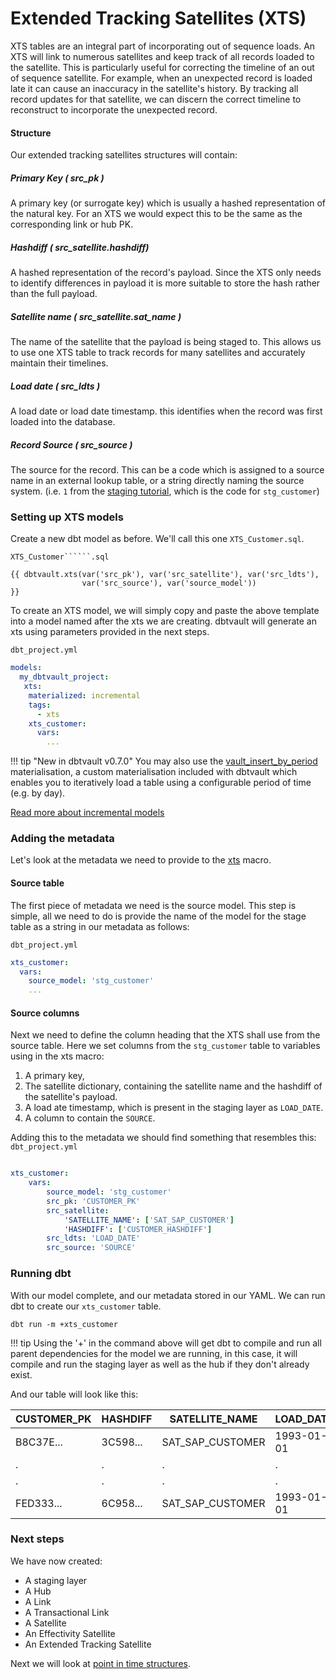 # Extended Tracking Satellites (XTS)

XTS tables are an integral part of incorporating out of sequence loads. An XTS will link to numerous satellites and keep track of all records loaded to the satellite. This is particularly useful for correcting the timeline of an out of sequence satellite.
For example, when an unexpected record is loaded late it can cause an inaccuracy in the satellite's history. By tracking all record updates for that satellite, we can discern the correct timeline to reconstruct to incorporate the unexpected record.

#### Structure

Our extended tracking satellites structures will contain:

##### Primary Key ( src_pk )
A primary key (or surrogate key) which is usually a hashed representation of the natural key. For an XTS we would expect this to be the same as the corresponding link or hub PK.

##### Hashdiff ( src_satellite.hashdiff)
A hashed representation of the record's payload. Since the XTS only needs to identify differences in payload it is more suitable to store the hash rather than the full payload.

##### Satellite name ( src_satellite.sat_name )
The name of the satellite that the payload is being staged to. This allows us to use one XTS table to track records for many satellites and accurately maintain their timelines.

##### Load date ( src_ldts )
A load date or load date timestamp. this identifies when the record was first loaded into the database.

##### Record Source ( src_source )
The source for the record. This can be a code which is assigned to a source name in an external lookup table, 
or a string directly naming the source system.
(i.e. `1` from the [staging tutorial](tut_staging.md#adding-calculated-and-derived-columns), 
which is the code for `stg_customer`)
    
### Setting up XTS models

Create a new dbt model as before. We'll call this one `XTS_Customer.sql`. 

`XTS_Customer``````.sql`
```jinja
{{ dbtvault.xts(var('src_pk'), var('src_satellite'), var('src_ldts'), 
                var('src_source'), var('source_model'))                 }}
```

To create an XTS model, we will simply copy and paste the above template into a model named after the xts we are creating. dbtvault will generate an xts using parameters provided in the next steps.

`dbt_project.yml`
```yaml
models:
  my_dbtvault_project:
   xts:
    materialized: incremental
    tags:
      - xts
    xts_customer:
      vars:
        ...
```
!!! tip "New in dbtvault v0.7.0"
    You may also use the [vault_insert_by_period](../macros.md#vault_insert_by_period) materialisation, a custom materialisation 
    included with dbtvault which enables you to iteratively load a table using a configurable period of time (e.g. by day). 

[Read more about incremental models](https://docs.getdbt.com/docs/building-a-dbt-project/building-models/configuring-incremental-models/)

### Adding the metadata

Let's look at the metadata we need to provide to the [xts](../macros.md#xts) macro.

#### Source table

The first piece of metadata we need is the source model. This step is simple,
all we need to do is provide the name of the model for the stage table as a string in our metadata as follows:

`dbt_project.yml`
```yaml
xts_customer:
  vars:
    source_model: 'stg_customer'
    ...
```

#### Source columns

Next we need to define the column heading that the XTS shall use from the source table.
Here we set columns from the `stg_customer` table to variables using in the xts macro:

1. A primary key,
2. The satellite dictionary, containing the satellite name and the hashdiff of the satellite's payload.
3. A load ate timestamp, which is present in the staging layer as `LOAD_DATE`.
4. A column to contain the `SOURCE`.

Adding this to the metadata we should find something that resembles this:
`dbt_project.yml`
```yaml hl_lines="4 5 6 7 8 9"

xts_customer:
    vars:
        source_model: 'stg_customer'
        src_pk: 'CUSTOMER_PK'
        src_satellite: 
            'SATELLITE_NAME': ['SAT_SAP_CUSTOMER']
            'HASHDIFF': ['CUSTOMER_HASHDIFF']
        src_ldts: 'LOAD_DATE'
        src_source: 'SOURCE'
```

### Running dbt

With our model complete, and our metadata stored in our YAML. We can run dbt to create our `xts_customer` table.

`dbt run -m +xts_customer`

!!! tip
    Using the '+' in the command above will get dbt to compile and run all parent dependencies for the model we are 
    running, in this case, it will compile and run the staging layer as well as the hub if they don't already exist. 
    
And our table will look like this:

| CUSTOMER_PK  | HASHDIFF     | SATELLITE_NAME   | LOAD_DATE  | SOURCE       |
| ------------ | ------------ | ---------------- | ---------- | ------------ |
| B8C37E...    | 3C598...     | SAT_SAP_CUSTOMER | 1993-01-01 | *            |
| .            | .            | .                | .          | .            |
| .            | .            | .                | .          | .            |
| FED333...    | 6C958...     | SAT_SAP_CUSTOMER | 1993-01-01 | *            |

### Next steps

We have now created:

- A staging layer 
- A Hub 
- A Link
- A Transactional Link
- A Satellite
- An Effectivity Satellite
- An Extended Tracking Satellite

Next we will look at [point in time structures](tut_point_in_time.md).